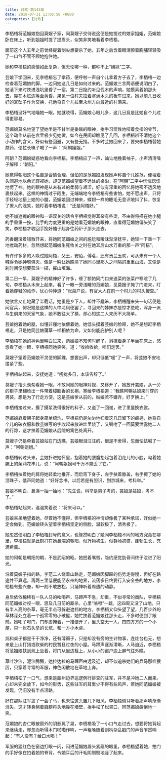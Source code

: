 ```yaml
---
title: 讨欢-第143章
date: 2019-07-31 11:06:58 +0800
categories: [讨欢]
---
```


李栖梧将范媚娘抱回莫嫂子家，同莫嫂子交待说这便是她提过的娘家姐姐，范媚娘卧在床上，听到姐姐时提了提眉头，似笑非笑地看着李栖梧。

面前这个人五年之前曾经提着剑尖想要杀了她，五年之后含着眼泪颤着胸脯轻轻吸了一口气不管不顾地抱住她。

她和李栖梧的感情如此复杂，但无论哪一种，都称不上“姐妹”二字。

芸娘下学回来，见李栖梧忘了拿药，便呼啦一声自个儿拿着方子去了，李栖梧一边检查着范媚娘的脚，一边问她这几日是如何过来的。范媚娘三言两语便说明白了，她滚下来时跌进浅坑里昏了一宿，第二日隐约听见伐木的声响，她摸索着朝那头去，靠在木桩边等至黄昏，果见一位村夫拉着塞满木头的板车过来，她以前几日收好的耳坠子作为交换，托他将自个儿拉至永州方向最近的村落来。

李栖梧没好气地瞄她一眼，她就晓得，范媚娘心眼儿多，这几日竟是比她自个儿过得更容易。

范媚娘莫名地望了望她半是不甘半是委屈的眼神，抬手习惯性地咬着食指的骨节，这个动作从前在宫里极少见她做，如今在民间却瞧见了几回，李栖梧辨不清她这个小动作的含义，好似有些回避，又有些无措。不多时芸娘回来了，要央李栖梧替她熬药，便拉长嗓子喊了一声：“阿朝姐姐。”

阿朝？范媚娘疑惑地看向李栖梧。李栖梧应了一声，讪讪地挽着袖子，小声清清嗓子解释：“朝阳。”

她觉得朝阳这个名自是合情合理，但怕的是范媚娘发现她声称自个儿姓范，便埋着头回避地以余光窥视她，却见范媚娘望着不远处的桌沿，在“阿朝”二字中恍恍惚惚地愣了神。她的眼神是从未有过的柔弱与艰涩，好似有深重的回忆将她密不透风地裹挟起来。这样的神情过于陌生，无端端地令李栖梧有些害怕，她不愿出声，只将手轻轻地搭上她的小腿，范媚娘回过神来，蝶翅一样的睫毛无意识地抖了抖，恢复了撩人的浅笑，她盯着李栖梧说：“还是阿梧好。”

她不加遮掩的眼神和一语双关的话令李栖梧觉得耳朵有些烫，不由得将搭在她小腿的手重重一按，比手的力度更重的是她看范媚娘的眼神，直看得范媚娘偏头笑了笑，李栖梧才收回手挽好袖子起身往药炉子那头走去。

药香翻滚着铺散开来，将她同范媚娘之间的尴尬和暧昧渐渐抚平，她轻一下重一下地搅动药材，忽然想起范媚娘生死攸关之时在她耳后山水万重的那一声“阿梧”。

有许许多多的人唤过她阿梧，父王，安陌，傅茗，还有贺兰玉欢，可从未有一个人喊得令她神魂俱灭，像是一瞬让她瞧清了她同心里那人之间隔的重重山海，又像是刹时间便想要孤注一掷，摧山填海。

第二日一早，莫嫂子的精神好了许多，缠了额帕同门口来送菜的张菜户寒暄了几句，李栖梧从木床上起来，看了一眼一旁浅睡的范媚娘，见莫嫂子掩了门进来，盯着她穿鞋的动作，忧心忡忡道：“张菜户说，有官大人在前一个村儿的村头搜查。”

她欲言又止地藏了半截话，她虽是乡下人，却并不蠢笨，李栖梧醒来头一句话便是问官兵，何况她是这样的人中龙凤便罢了，寻回来的姊妹亦是惊才绝艳，浑身一派与生俱来的天家气象，她不敢往大了猜，却心知这二人来历不大简单。

芸娘抱着她的腿，似懂非懂地依偎着她，她低头摸着芸娘的脸颊，她不是想赶李栖梧走，只是她同芸娘蒲草一样相依为命，又如何能庇护别人呢？

李栖梧在她的神色里明白过来，范媚娘不知何时醒了，斜撑着身子半坐在床上，悠悠看了她一眼，李栖梧同她笑笑，道：“收拾收拾，咱们走罢。”

莫嫂子望着范媚娘不灵便的脚踝，想要出声，却只低低“嗳”了一声，将芸娘不安地搂紧了些。

李栖梧站起来，安抚她道：“叨扰多日，本该告辞了。”

莫嫂子抬头匆匆看她一眼，不敢同她的眼神对视，又移开了，她放开芸娘，从一旁的柜子里翻检出一件带着樟脑香的长袍，塞给李栖梧道：“我瞧阿朝姑娘来时穿的男装，想是为了行走方便，这是芸娘爹从前的，姑娘若不嫌弃，好歹换上。”

李栖梧接过来，摸了摸浆洗得很好的料子，又道了一回谢，进了里屋换衣裳。

范媚娘靠着架子起身简单梳洗，李栖梧仍是匆匆地扫着这几日留下的痕迹，她将自个儿的破衣服和教芸娘写的字收起来放进灶里烧了，又嘱咐了一回莫要泄露她二人的行踪，这才扶着范媚娘从后院的篱笆处离开。

莫嫂子仍是牵着芸娘站在门边瞧，芸娘眼泪汪汪的，很是不舍得，忽而怯怯喊了一声：“阿朝姐姐。”

李栖梧转过头来，芸娘扑进她怀里，抱着她的腰腹抬起包着泪花儿的小脸，勾着她腕上的茉莉花串儿，说：“阿朝姐姐可千万不能丢了它。”

李栖梧扶着她的肩将她轻柔地推开，而后弯下身子，左手扶着膝盖，右手擦了她的泪珠子，低声同她道：“好好念书，以后若是有胆识，到京城来，考科举。”

芸娘不明白，鼻涕一抽一抽地：“先生说，科举是男子考的，芸娘是姑娘，考不了。”

李栖梧站起来，温温笑着说：“将来可以。”

芸娘呆呆地望着她，尽管她不懂得，但李栖梧的神情却像极了某种承诺，好似她一定会做到。范媚娘转头望着李栖梧坚定的侧脸，温软极了，清秀极了。

她忽然便明白了李栖梧封号的意义，也骤然明白了她同李栖梧不同的地方究竟在哪里，李栖梧就是此刻打在她鼻端的朝阳，似万物初生，似群岭初盛，蓬勃生长，充满希冀。

她的阿朝是朝阳的朝，不是武昭的昭。她抿着嘴唇，隐约感觉肋骨间终于泄进了阳光。

沿着莫嫂子指的路，李范二人绕着山路走，范媚娘因脚踝的伤势走得慢，但好在路途并不算远，再两三里低便能至永州的地界，流落多日终要行入安全些的地方，李栖梧有些兴奋，却一刻不敢放松，只凝神听着周遭的动静。

身后依依稀稀有一队人马的吆喝声，马蹄声不急，却重，不似寻常的商队，李栖梧同范媚娘对视一眼，思及几日前的厮杀，心里“咯噔”一跳，这四周又没了山地，只有半人高的杂草，毫无半点可躲避遮挡的地方。李栖梧又仰头望了望，几百步外的草林深处立着一个孤零零的小破屋，她忙扶着范媚娘往那头走，不多时便到了跟前。她叩了叩门，门却虚掩着，一推便开了，里头空无一人，四四方方的一个小屋，只一张石头垒的长炕，和一方小木桌。

炕和桌子都是干干净净，还有薄褥子，只是却没有旁的生计物事，连灶台也无，想来是上山打猎或砍柴的村民暂且过夜的小屋。马蹄声逐渐清晰，人马迫近，李栖梧将范媚娘扶到炕上坐着，将门从里边栓上，从小小的窗户边上屏气往外瞧。

草叶沙沙，泥沙腾腾，达拉达拉的马蹄声由远及近，却不似追杀她们的兵马那样狠厉，只穿着寻常的军服，神色闲散地在草地上奔。

李栖梧松了一口气，想来是韶州边界巡逻例行排查的驻军，并不是冲她二人而来。心却未完全放下，如今的形势，这些驻军的耳里少不得有些风声，若她同范媚娘被发现，仍旧没有半点活路。

好在那队驻军遛了一会子马，也未往这头置几下眼风，李栖梧侧耳听着那声响渐渐消失，这才转身躬着肩膀将头地靠在墙壁，抬手松了松领口，同范媚娘疲倦地一笑。

范媚娘的杏仁眼被窗外的阴影晃了晃，李栖梧吸了一小口气走过去，想要将她背起来继续走，却忽而听得木门啪啪作响，一声粗嗓随着剑柄杂乱戳门的声音乍然响起：“有人没有？给口水喝！”

军服的猩红色在窗边打眼一闪，闪进范媚娘眉头紧箍的眼里，李栖梧望着她，拍门的手好像在拍着她的脊背，令她耳后的汗毛阴恻恻地竖了起来。


